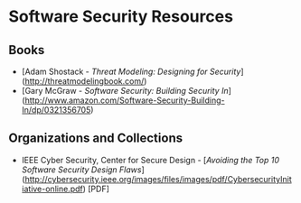 # Software Security Resources

## Books
* [Adam Shostack - *Threat Modeling: Designing for Security*] (http://threatmodelingbook.com/)
* [Gary McGraw - *Software Security: Building Security In*] (http://www.amazon.com/Software-Security-Building-In/dp/0321356705)

## Organizations and Collections
* IEEE Cyber Security, Center for Secure Design - [*Avoiding the Top 10 Software Security Design Flaws*] (http://cybersecurity.ieee.org/images/files/images/pdf/CybersecurityInitiative-online.pdf) [PDF]


